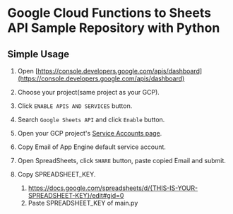 # Google Cloud Functions to Sheets API Sample Repository with Python

## Simple Usage

1. Open [https://console.developers.google.com/apis/dashboard](https://console.developers.google.com/apis/dashboard)  

2. Choose your project(same project as your GCP).

3. Click `ENABLE APIS AND SERVICES` button.

4. Search `Google Sheets API` and click `Enable` button.

5. Open your GCP project's [Service Accounts page](https://console.cloud.google.com/iam-admin/serviceaccounts).

6. Copy Email of App Engine default service account.

7. Open SpreadSheets, click `SHARE` button, paste copied Email and submit.

8. Copy SPREADSHEET_KEY.
   1. https://docs.google.com/spreadsheets/d/{THIS-IS-YOUR-SPREADSHEET-KEY}/edit#gid=0 
   2. Paste SPREADSHEET_KEY of main.py
